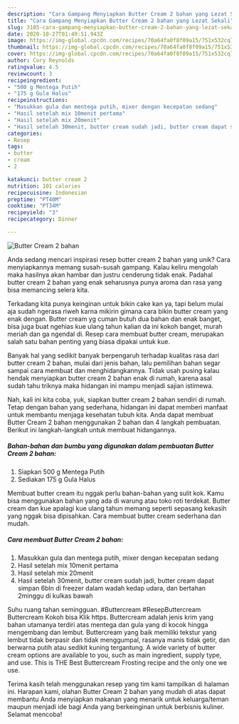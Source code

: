 ```yaml
---
description: "Cara Gampang Menyiapkan Butter Cream 2 bahan yang Lezat Sekali"
title: "Cara Gampang Menyiapkan Butter Cream 2 bahan yang Lezat Sekali"
slug: 3105-cara-gampang-menyiapkan-butter-cream-2-bahan-yang-lezat-sekali
date: 2020-10-27T01:49:51.943Z
image: https://img-global.cpcdn.com/recipes/70a64fa0f8f09a15/751x532cq70/butter-cream-2-bahan-foto-resep-utama.jpg
thumbnail: https://img-global.cpcdn.com/recipes/70a64fa0f8f09a15/751x532cq70/butter-cream-2-bahan-foto-resep-utama.jpg
cover: https://img-global.cpcdn.com/recipes/70a64fa0f8f09a15/751x532cq70/butter-cream-2-bahan-foto-resep-utama.jpg
author: Cory Reynolds
ratingvalue: 4.5
reviewcount: 3
recipeingredient:
- "500 g Mentega Putih"
- "175 g Gula Halus"
recipeinstructions:
- "Masukkan gula dan mentega putih, mixer dengan kecepatan sedang"
- "Hasil setelah mix 10menit pertama"
- "Hasil setelah mix 20menit"
- "Hasil setelah 30menit, butter cream sudah jadi, butter cream dapat simpan 6bln di freezer dalam wadah kedap udara, dan bertahan 2minggu di kulkas bawah"
categories:
- Resep
tags:
- butter
- cream
- 2

katakunci: butter cream 2 
nutrition: 101 calories
recipecuisine: Indonesian
preptime: "PT40M"
cooktime: "PT34M"
recipeyield: "3"
recipecategory: Dinner

---
```



![Butter Cream 2 bahan](https://img-global.cpcdn.com/recipes/70a64fa0f8f09a15/751x532cq70/butter-cream-2-bahan-foto-resep-utama.jpg)

Anda sedang mencari inspirasi resep butter cream 2 bahan yang unik? Cara menyiapkannya memang susah-susah gampang. Kalau keliru mengolah maka hasilnya akan hambar dan justru cenderung tidak enak. Padahal butter cream 2 bahan yang enak seharusnya punya aroma dan rasa yang bisa memancing selera kita.

Terkadang kita punya keinginan untuk bikin cake kan ya, tapi belum mulai aja sudah ngerasa riweh karna mikirin gimana cara bikin butter cream yang enak dengan. Butter cream yg cuman butuh dua bahan dan enak banget, bisa juga buat ngehias kue ulang tahun kalian da ini kokoh banget, murah meriah dan ga ngendal di. Resep cara membuat butter cream, merupakan salah satu bahan penting yang biasa dipakai untuk kue.

Banyak hal yang sedikit banyak berpengaruh terhadap kualitas rasa dari butter cream 2 bahan, mulai dari jenis bahan, lalu pemilihan bahan segar sampai cara membuat dan menghidangkannya. Tidak usah pusing kalau hendak menyiapkan butter cream 2 bahan enak di rumah, karena asal sudah tahu triknya maka hidangan ini mampu menjadi sajian istimewa.


Nah, kali ini kita coba, yuk, siapkan butter cream 2 bahan sendiri di rumah. Tetap dengan bahan yang sederhana, hidangan ini dapat memberi manfaat untuk membantu menjaga kesehatan tubuh kita. Anda dapat membuat Butter Cream 2 bahan menggunakan 2 bahan dan 4 langkah pembuatan. Berikut ini langkah-langkah untuk membuat hidangannya.

<!--inarticleads1-->

##### Bahan-bahan dan bumbu yang digunakan dalam pembuatan Butter Cream 2 bahan:

1. Siapkan 500 g Mentega Putih
1. Sediakan 175 g Gula Halus


Membuat butter cream itu nggak perlu bahan-bahan yang sulit kok. Kamu bisa menggunakan bahan yang ada di warung atau toko roti terdekat. Butter cream dan kue apalagi kue ulang tahun memang seperti sepasang kekasih yang nggak bisa dipisahkan. Cara membuat butter cream sederhana dan mudah. 

<!--inarticleads2-->

##### Cara membuat Butter Cream 2 bahan:

1. Masukkan gula dan mentega putih, mixer dengan kecepatan sedang
1. Hasil setelah mix 10menit pertama
1. Hasil setelah mix 20menit
1. Hasil setelah 30menit, butter cream sudah jadi, butter cream dapat simpan 6bln di freezer dalam wadah kedap udara, dan bertahan 2minggu di kulkas bawah


Suhu ruang tahan semingguan. #Buttercream #ResepButtercream Buttercream Kokoh bisa Klik https. Buttercream adalah jenis krim yang bahan utamanya terdiri atas mentega dan gula yang di kocok hingga mengembang dan lembut. Buttercream yang baik memiliki tekstur yang lembut tidak berpasir dan tidak menggumpal, rasanya manis tidak getir, dan berwarna putih atau sedikit kuning tergantung. A wide variety of butter cream options are available to you, such as main ingredient, supply type, and use. This is THE Best Buttercream Frosting recipe and the only one we use. 

Terima kasih telah menggunakan resep yang tim kami tampilkan di halaman ini. Harapan kami, olahan Butter Cream 2 bahan yang mudah di atas dapat membantu Anda menyiapkan makanan yang menarik untuk keluarga/teman maupun menjadi ide bagi Anda yang berkeinginan untuk berbisnis kuliner. Selamat mencoba!
